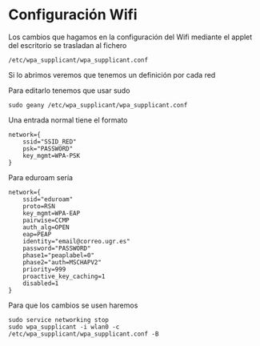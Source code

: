 # Configuración Wifi

Los cambios que hagamos en la configuración del Wifi mediante el applet del escritorio se trasladan al fichero

```
/etc/wpa_supplicant/wpa_supplicant.conf
```

Si lo abrimos veremos que tenemos un definición por cada red

Para editarlo tenemos que usar sudo

```
sudo geany /etc/wpa_supplicant/wpa_supplicant.conf
```

Una entrada normal tiene el formato


```
network={
	ssid="SSID_RED"
	psk="PASSWORD"
	key_mgmt=WPA-PSK
}
```


Para eduroam sería

```
network={
	ssid="eduroam"
	proto=RSN
	key_mgmt=WPA-EAP
	pairwise=CCMP
	auth_alg=OPEN
	eap=PEAP
	identity="email@correo.ugr.es"
	password="PASSWORD"
	phase1="peaplabel=0"
	phase2="auth=MSCHAPV2"
	priority=999
	proactive_key_caching=1
	disabled=1
}

```

Para que los cambios se usen haremos

```
sudo service networking stop 
sudo wpa_supplicant -i wlan0 -c /etc/wpa_supplicant/wpa_supplicant.conf -B
```
